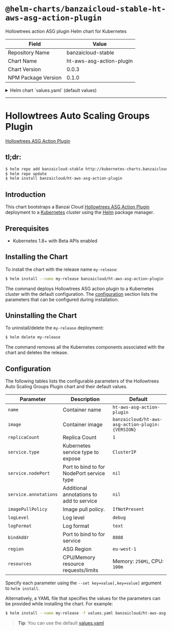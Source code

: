 # `@helm-charts/banzaicloud-stable-ht-aws-asg-action-plugin`

Hollowtrees action ASG plugin Helm chart for Kubernetes

| Field               | Value                    |
| ------------------- | ------------------------ |
| Repository Name     | banzaicloud-stable       |
| Chart Name          | ht-aws-asg-action-plugin |
| Chart Version       | 0.0.3                    |
| NPM Package Version | 0.1.0                    |

<details>

<summary>Helm chart `values.yaml` (default values)</summary>

```yaml
# Default values for ht-aws-asg-action-plugin
# This is a YAML-formatted file.
# Declare variables to be passed into your templates.

## The official Banzai ht-aws-asg-action-plugin image, change tag to use a different version.
## https://hub.docker.com/r/banzaicloud/ht-aws-asg-action-plugin/tags/
##
image:
  repository: 'banzaicloud/ht-aws-asg-action-plugin'
  tag: '0.0.1'

  ## Specify an imagePullPolicy (Required)
  ## It's recommended to change this to 'Always' if the image tag is 'latest'
  ## ref: http://kubernetes.io/docs/user-guide/images/#updating-images
  imagePullPolicy: IfNotPresent

replicas: 1

service:
  ## Kubernetes service type
  type: ClusterIP

  ## Specify the nodePort value for the LoadBalancer and NodePort service types.
  ## ref: https://kubernetes.io/docs/concepts/services-networking/service/#type-nodeport
  ##
  # nodePort:
  ## Provide any additonal annotations which may be required. This can be used to
  ## set the LoadBalancer service type to internal only.
  ## ref: https://kubernetes.io/docs/concepts/services-networking/service/#internal-load-balancer
  ##
  # annotations:

logLevel: 'debug'

# The address to listen on for HTTP requests.
port: 8080

# The name of the AWS region where the plugin works
region: 'eu-west-1'

# The address of the spot instance recommender that's used by the plugin
recommenderUrl: 'http://sr-spot-recommender:9090'

## Configure resource requests and limits
## ref: http://kubernetes.io/docs/user-guide/compute-resources/
##
resources:
  requests:
    memory: 256Mi
    cpu: 120m

#AWS access key ID used to describe auto scaling groups
awsAccessKeyId: ''
#AWS secret key used to describe auto scaling groups
awsSecretAccessKey: ''
```

</details>

---

# Hollowtrees Auto Scaling Groups Plugin

[Hollowtrees ASG Action Plugin](https://github.com/banzaicloud/ht-aws-asg-action-plugin)

## tl;dr:

```bash
$ helm repo add banzaicloud-stable http://kubernetes-charts.banzaicloud.com/branch/master
$ helm repo update
$ helm install banzaicloud/ht-aws-asg-action-plugin
```

## Introduction

This chart bootstraps a Banzai Cloud [Hollowtrees ASG Action Plugin](https://github.com/banzaicloud/banzai-charts/tree/master/ht-aws-asg-action-plugin) deployment to a [Kubernetes](http://kubernetes.io) cluster using the [Helm](https://helm.sh) package manager.

## Prerequisites

- Kubernetes 1.8+ with Beta APIs enabled

## Installing the Chart

To install the chart with the release name `my-release`:

```bash
$ helm install --name my-release banzaicloud/ht-aws-asg-action-plugin
```

The command deploys Hollowtrees ASG action plugin to a Kubernetes cluster with the default configuration. The [configuration](#configuration) section lists the parameters that can be configured during installation.

## Uninstalling the Chart

To uninstall/delete the `my-release` deployment:

```bash
$ helm delete my-release
```

The command removes all the Kubernetes components associated with the chart and deletes the release.

## Configuration

The following tables lists the configurable parameters of the Hollowtrees Auto Scaling Groups Plugin chart and their default values.

| Parameter             | Description                               | Default                                          |
| --------------------- | ----------------------------------------- | ------------------------------------------------ |
| `name`                | Container name                            | `ht-aws-asg-action-plugin`                       |
| `image`               | Container image                           | `banzaicloud/ht-aws-asg-action-plugin:{VERSION}` |
| `replicaCount`        | Replica Count                             | `1`                                              |
| `service.type`        | Kubernetes service type to expose         | `ClusterIP`                                      |
| `service.nodePort`    | Port to bind to for NodePort service type | `nil`                                            |
| `service.annotations` | Additional annotations to add to service  | `nil`                                            |
| `imagePullPolicy`     | Image pull policy.                        | `IfNotPresent`                                   |
| `logLevel`            | Log level                                 | `debug`                                          |
| `logFormat`           | Log format                                | `text`                                           |
| `bindAddr`            | Port to bind to for service               | `8888`                                           |
| `region`              | ASG Region                                | `eu-west-1`                                      |
| `resources`           | CPU/Memory resource requests/limits       | Memory: `256Mi`, CPU: `100m`                     |

Specify each parameter using the `--set key=value[,key=value]` argument to `helm install`.

Alternatively, a YAML file that specifies the values for the parameters can be provided while installing the chart. For example:

```bash
$ helm install --name my-release -f values.yaml banzaicloud/ht-aws-asg-action-plugin
```

> **Tip**: You can use the default [values.yaml](values.yaml)

```

```
